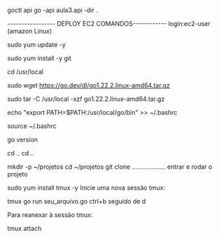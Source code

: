 goctl api go -api aula3.api -dir .

----------------- DEPLOY EC2 COMANDOS------------
login:ec2-user (amazon Linux)

sudo yum update -y

sudo yum install -y git

cd /usr/local

sudo wget https://go.dev/dl/go1.22.2.linux-amd64.tar.gz

sudo tar -C /usr/local -xzf go1.22.2.linux-amd64.tar.gz

echo "export PATH=$PATH:/usr/local/go/bin" >> ~/.bashrc

source ~/.bashrc

go version

cd ..
cd ..

mkdir -p ~/projetos
cd ~/projetos
git clone ...................
entrar e rodar o projeto



sudo yum install tmux -y
Inicie uma nova sessão tmux:

tmux
go run seu_arquivo.go
ctrl+b   seguido de  d
  
Para reanexar à sessão tmux:

tmux attach
